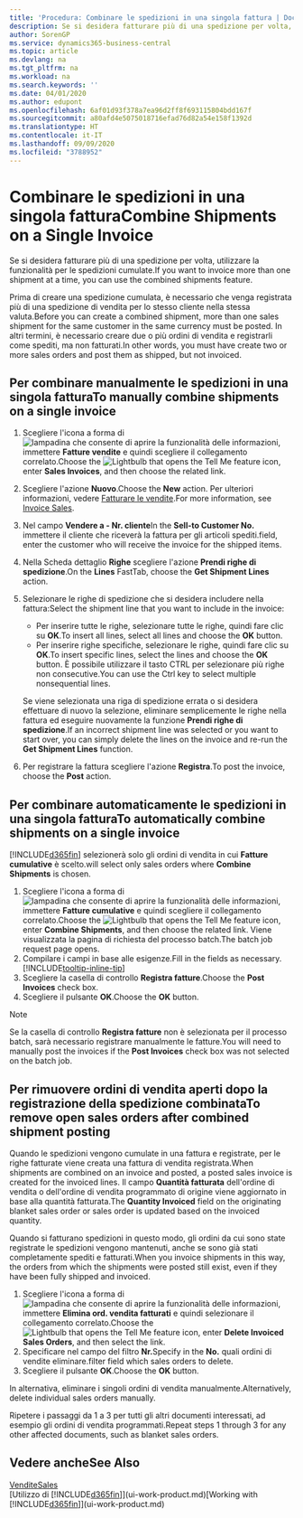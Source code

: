 ```yaml
---
title: 'Procedura: Combinare le spedizioni in una singola fattura | Documenti Microsoft'
description: Se si desidera fatturare più di una spedizione per volta, utilizzare la funzionalità per le spedizioni cumulate.
author: SorenGP
ms.service: dynamics365-business-central
ms.topic: article
ms.devlang: na
ms.tgt_pltfrm: na
ms.workload: na
ms.search.keywords: ''
ms.date: 04/01/2020
ms.author: edupont
ms.openlocfilehash: 6af01d93f378a7ea96d2ff8f693115804bdd167f
ms.sourcegitcommit: a80afd4e5075018716efad76d82a54e158f1392d
ms.translationtype: HT
ms.contentlocale: it-IT
ms.lasthandoff: 09/09/2020
ms.locfileid: "3788952"
---
```

# <a name="combine-shipments-on-a-single-invoice"></a><span data-ttu-id="552f2-103">Combinare le spedizioni in una singola fattura</span><span class="sxs-lookup"><span data-stu-id="552f2-103">Combine Shipments on a Single Invoice</span></span>
<span data-ttu-id="552f2-104">Se si desidera fatturare più di una spedizione per volta, utilizzare la funzionalità per le spedizioni cumulate.</span><span class="sxs-lookup"><span data-stu-id="552f2-104">If you want to invoice more than one shipment at a time, you can use the combined shipments feature.</span></span>  

<span data-ttu-id="552f2-105">Prima di creare una spedizione cumulata, è necessario che venga registrata più di una spedizione di vendita per lo stesso cliente nella stessa valuta.</span><span class="sxs-lookup"><span data-stu-id="552f2-105">Before you can create a combined shipment, more than one sales shipment for the same customer in the same currency must be posted.</span></span> <span data-ttu-id="552f2-106">In altri termini, è necessario creare due o più ordini di vendita e registrarli come spediti, ma non fatturati.</span><span class="sxs-lookup"><span data-stu-id="552f2-106">In other words, you must have create two or more sales orders and post them as shipped, but not invoiced.</span></span> 

## <a name="to-manually-combine-shipments-on-a-single-invoice"></a><span data-ttu-id="552f2-107">Per combinare manualmente le spedizioni in una singola fattura</span><span class="sxs-lookup"><span data-stu-id="552f2-107">To manually combine shipments on a single invoice</span></span>  
1. <span data-ttu-id="552f2-108">Scegliere l'icona a forma di ![lampadina che consente di aprire la funzionalità delle informazioni](media/ui-search/search_small.png "Informazioni sull'operazione che si desidera eseguire"), immettere **Fatture vendite** e quindi scegliere il collegamento correlato.</span><span class="sxs-lookup"><span data-stu-id="552f2-108">Choose the ![Lightbulb that opens the Tell Me feature](media/ui-search/search_small.png "Tell me what you want to do") icon, enter **Sales Invoices**, and then choose the related link.</span></span>  
2. <span data-ttu-id="552f2-109">Scegliere l'azione **Nuovo**.</span><span class="sxs-lookup"><span data-stu-id="552f2-109">Choose the **New** action.</span></span> <span data-ttu-id="552f2-110">Per ulteriori informazioni, vedere [Fatturare le vendite](sales-how-invoice-sales.md).</span><span class="sxs-lookup"><span data-stu-id="552f2-110">For more information, see [Invoice Sales](sales-how-invoice-sales.md).</span></span>
3. <span data-ttu-id="552f2-111">Nel campo **Vendere a - Nr. cliente**</span><span class="sxs-lookup"><span data-stu-id="552f2-111">In the **Sell-to Customer No.**</span></span> <span data-ttu-id="552f2-112">immettere il cliente che riceverà la fattura per gli articoli spediti.</span><span class="sxs-lookup"><span data-stu-id="552f2-112">field, enter the customer who will receive the invoice for the shipped items.</span></span>  
4. <span data-ttu-id="552f2-113">Nella Scheda dettaglio **Righe** scegliere l'azione **Prendi righe di spedizione**.</span><span class="sxs-lookup"><span data-stu-id="552f2-113">On the **Lines** FastTab, choose the **Get Shipment Lines** action.</span></span>  
5. <span data-ttu-id="552f2-114">Selezionare le righe di spedizione che si desidera includere nella fattura:</span><span class="sxs-lookup"><span data-stu-id="552f2-114">Select the shipment line that you want to include in the invoice:</span></span>  

    - <span data-ttu-id="552f2-115">Per inserire tutte le righe, selezionare tutte le righe, quindi fare clic su **OK**.</span><span class="sxs-lookup"><span data-stu-id="552f2-115">To insert all lines, select all lines and choose the **OK** button.</span></span>  
    - <span data-ttu-id="552f2-116">Per inserire righe specifiche, selezionare le righe, quindi fare clic su **OK**.</span><span class="sxs-lookup"><span data-stu-id="552f2-116">To insert specific lines, select the lines and choose the **OK** button.</span></span> <span data-ttu-id="552f2-117">È possibile utilizzare il tasto CTRL per selezionare più righe non consecutive.</span><span class="sxs-lookup"><span data-stu-id="552f2-117">You can use the Ctrl key to select multiple nonsequential lines.</span></span>  

    <span data-ttu-id="552f2-118">Se viene selezionata una riga di spedizione errata o si desidera effettuare di nuovo la selezione, eliminare semplicemente le righe nella fattura ed eseguire nuovamente la funzione **Prendi righe di spedizione**.</span><span class="sxs-lookup"><span data-stu-id="552f2-118">If an incorrect shipment line was selected or you want to start over, you can simply delete the lines on the invoice and re-run the **Get Shipment Lines** function.</span></span>  
7. <span data-ttu-id="552f2-119">Per registrare la fattura scegliere l'azione **Registra**.</span><span class="sxs-lookup"><span data-stu-id="552f2-119">To post the invoice, choose the **Post** action.</span></span>  

## <a name="to-automatically-combine-shipments-on-a-single-invoice"></a><span data-ttu-id="552f2-120">Per combinare automaticamente le spedizioni in una singola fattura</span><span class="sxs-lookup"><span data-stu-id="552f2-120">To automatically combine shipments on a single invoice</span></span>  
[!INCLUDE[d365fin](includes/d365fin_md.md)] <span data-ttu-id="552f2-121">selezionerà solo gli ordini di vendita in cui **Fatture cumulative** è scelto.</span><span class="sxs-lookup"><span data-stu-id="552f2-121">will select only sales orders where **Combine Shipments** is chosen.</span></span> 

1. <span data-ttu-id="552f2-122">Scegliere l'icona a forma di ![lampadina che consente di aprire la funzionalità delle informazioni](media/ui-search/search_small.png "Informazioni sull'operazione che si desidera eseguire"), immettere **Fatture cumulative** e quindi scegliere il collegamento correlato.</span><span class="sxs-lookup"><span data-stu-id="552f2-122">Choose the ![Lightbulb that opens the Tell Me feature](media/ui-search/search_small.png "Tell me what you want to do") icon, enter **Combine Shipments**, and then choose the related link.</span></span> <span data-ttu-id="552f2-123">Viene visualizzata la pagina di richiesta del processo batch.</span><span class="sxs-lookup"><span data-stu-id="552f2-123">The batch job request page opens.</span></span>  
2. <span data-ttu-id="552f2-124">Compilare i campi in base alle esigenze.</span><span class="sxs-lookup"><span data-stu-id="552f2-124">Fill in the fields as necessary.</span></span> [!INCLUDE[tooltip-inline-tip](includes/tooltip-inline-tip_md.md)]
3. <span data-ttu-id="552f2-125">Scegliere la casella di controllo **Registra fatture**.</span><span class="sxs-lookup"><span data-stu-id="552f2-125">Choose the **Post Invoices** check box.</span></span>  
4. <span data-ttu-id="552f2-126">Scegliere il pulsante **OK**.</span><span class="sxs-lookup"><span data-stu-id="552f2-126">Choose the **OK** button.</span></span>  

> [!NOTE]  
>  <span data-ttu-id="552f2-127">Se la casella di controllo **Registra fatture** non è selezionata per il processo batch, sarà necessario registrare manualmente le fatture.</span><span class="sxs-lookup"><span data-stu-id="552f2-127">You will need to manually post the invoices if the **Post Invoices** check box was not selected on the batch job.</span></span>  

## <a name="to-remove-open-sales-orders-after-combined-shipment-posting"></a><span data-ttu-id="552f2-128">Per rimuovere ordini di vendita aperti dopo la registrazione della spedizione combinata</span><span class="sxs-lookup"><span data-stu-id="552f2-128">To remove open sales orders after combined shipment posting</span></span> 
<span data-ttu-id="552f2-129">Quando le spedizioni vengono cumulate in una fattura e registrate, per le righe fatturate viene creata una fattura di vendita registrata.</span><span class="sxs-lookup"><span data-stu-id="552f2-129">When shipments are combined on an invoice and posted, a posted sales invoice is created for the invoiced lines.</span></span> <span data-ttu-id="552f2-130">Il campo **Quantità fatturata** dell'ordine di vendita o dell'ordine di vendita programmato di origine viene aggiornato in base alla quantità fatturata.</span><span class="sxs-lookup"><span data-stu-id="552f2-130">The **Quantity Invoiced** field on the originating blanket sales order or sales order is updated based on the invoiced quantity.</span></span>  

<span data-ttu-id="552f2-131">Quando si fatturano spedizioni in questo modo, gli ordini da cui sono state registrate le spedizioni vengono mantenuti, anche se sono già stati completamente spediti e fatturati.</span><span class="sxs-lookup"><span data-stu-id="552f2-131">When you invoice shipments in this way, the orders from which the shipments were posted still exist, even if they have been fully shipped and invoiced.</span></span>   

1. <span data-ttu-id="552f2-132">Scegliere l'icona a forma di ![lampadina che consente di aprire la funzionalità delle informazioni](media/ui-search/search_small.png "Informazioni sull'operazione che si desidera eseguire"), immettere **Elimina ord. vendita fatturati** e quindi selezionare il collegamento correlato.</span><span class="sxs-lookup"><span data-stu-id="552f2-132">Choose the ![Lightbulb that opens the Tell Me feature](media/ui-search/search_small.png "Tell me what you want to do") icon, enter **Delete Invoiced Sales Orders**, and then select the link.</span></span>  
2. <span data-ttu-id="552f2-133">Specificare nel campo del filtro **Nr.**</span><span class="sxs-lookup"><span data-stu-id="552f2-133">Specify in the **No.**</span></span> <span data-ttu-id="552f2-134">quali ordini di vendite eliminare.</span><span class="sxs-lookup"><span data-stu-id="552f2-134">filter field which sales orders to delete.</span></span>  
3. <span data-ttu-id="552f2-135">Scegliere il pulsante **OK**.</span><span class="sxs-lookup"><span data-stu-id="552f2-135">Choose the **OK** button.</span></span>  

<span data-ttu-id="552f2-136">In alternativa, eliminare i singoli ordini di vendita manualmente.</span><span class="sxs-lookup"><span data-stu-id="552f2-136">Alternatively, delete individual sales orders manually.</span></span>  

<span data-ttu-id="552f2-137">Ripetere i passaggi da 1 a 3 per tutti gli altri documenti interessati, ad esempio gli ordini di vendita programmati.</span><span class="sxs-lookup"><span data-stu-id="552f2-137">Repeat steps 1 through 3 for any other affected documents, such as blanket sales orders.</span></span>

## <a name="see-also"></a><span data-ttu-id="552f2-138">Vedere anche</span><span class="sxs-lookup"><span data-stu-id="552f2-138">See Also</span></span>  
[<span data-ttu-id="552f2-139">Vendite</span><span class="sxs-lookup"><span data-stu-id="552f2-139">Sales</span></span>](sales-manage-sales.md)  
<span data-ttu-id="552f2-140">[Utilizzo di [!INCLUDE[d365fin](includes/d365fin_md.md)]](ui-work-product.md)</span><span class="sxs-lookup"><span data-stu-id="552f2-140">[Working with [!INCLUDE[d365fin](includes/d365fin_md.md)]](ui-work-product.md)</span></span>
